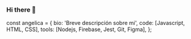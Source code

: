 ### Hi there 👋

const angelica = {
  bio: 'Breve descripción sobre mi',
  code: [Javascript, HTML, CSS],
  tools: [Nodejs, Firebase, Jest, Git, Figma],
};

<!--
**angy-Rin/angy-Rin** is a ✨ _special_ ✨ repository because its `README.md` (this file) appears on your GitHub profile.

Here are some ideas to get you started:

- 🔭 I’m currently working on ...
- 🌱 I’m currently learning ...
- 👯 I’m looking to collaborate on ...
- 🤔 I’m looking for help with ...
- 💬 Ask me about ...
- 📫 How to reach me: ...
- 😄 Pronouns: ...
- ⚡ Fun fact: ...
-->

